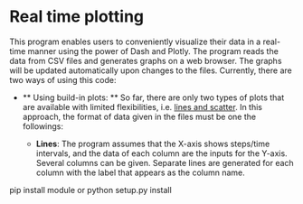 # Real time plotting

This program enables users to conveniently visualize their data in a real-time manner using the power of Dash and Plotly. The program reads the data from CSV files and generates graphs on a web browser. The graphs will be updated automatically upon changes to the files. Currently, there are two ways of using this code:

* ** Using build-in plots: ** So far, there are only two types of plots that are available with limited flexibilities, i.e. [lines and scatter](https://plotly.com/python/line-and-scatter/). In this approach, the format of data given in the files must be one the followings:

  * __Lines__: The program assumes that the X-axis shows steps/time intervals, and the data of each column are the inputs for the Y-axis. Several columns can be given. Separate lines are generated for each column with the label that appears as the column name.

pip install module or python setup.py install

